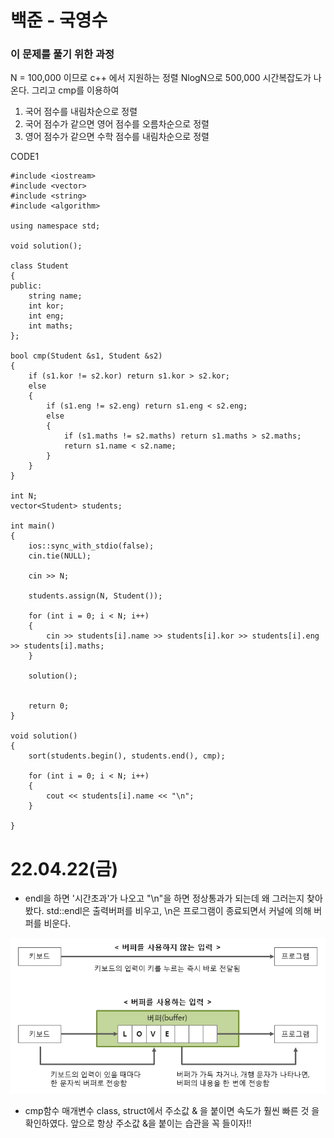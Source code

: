 # 백준 - 국영수

### 이 문제를 풀기 위한 과정
N = 100,000 이므로 c++ 에서 지원하는 정렬 NlogN으로 500,000 시간복잡도가 나온다.
그리고 cmp를 이용하여 
1. 국어 점수를 내림차순으로 정렬
2. 국어 점수가 같으면 영어 점수를 오름차순으로 정렬
3. 영어 점수가 같으면 수학 점수를 내림차순으로 정렬

CODE1

    #include <iostream>
    #include <vector>
    #include <string>
    #include <algorithm>

    using namespace std;

    void solution();

    class Student
    {
    public:
        string name;
        int kor;
        int eng;
        int maths;
    };

    bool cmp(Student &s1, Student &s2)
    {
        if (s1.kor != s2.kor) return s1.kor > s2.kor;
        else
        {
            if (s1.eng != s2.eng) return s1.eng < s2.eng;
            else
            {
                if (s1.maths != s2.maths) return s1.maths > s2.maths;
                return s1.name < s2.name;
            }
        }
    }

    int N;
    vector<Student> students;

    int main()
    {
        ios::sync_with_stdio(false);
        cin.tie(NULL);

        cin >> N;

        students.assign(N, Student());

        for (int i = 0; i < N; i++)
        {
            cin >> students[i].name >> students[i].kor >> students[i].eng >> students[i].maths;
        }

        solution();


        return 0;
    }

    void solution()
    {
        sort(students.begin(), students.end(), cmp);

        for (int i = 0; i < N; i++)
        {
            cout << students[i].name << "\n";
        }

    }

# 22.04.22(금)
* endl을 하면 '시간초과'가 나오고 "\n"을 하면 정상통과가 되는데 왜 그러는지 찾아봤다.
std::endl은 출력버퍼를 비우고, \n은 프로그램이 종료되면서 커널에 의해 버퍼를 비운다.

![](https://github.com/gkgkfndudals/TIL/blob/master/Algorithm/img/img_20220425_KorEngMath.png)

* cmp함수 매개변수 class, struct에서 주소값 & 을 붙이면 속도가 훨씬 빠른 것 을 확인하였다.
앞으로 항상 주소값 &을 붙이는 습관을 꼭 들이자!! 